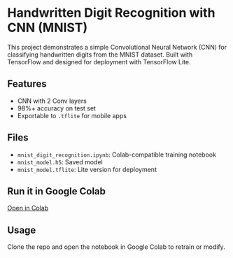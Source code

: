 # Handwritten Digit Recognition with CNN (MNIST)

This project demonstrates a simple Convolutional Neural Network (CNN) for classifying handwritten digits from the MNIST dataset. Built with TensorFlow and designed for deployment with TensorFlow Lite.

## Features
- CNN with 2 Conv layers
- 98%+ accuracy on test set
- Exportable to `.tflite` for mobile apps

## Files
- `mnist_digit_recognition.ipynb`: Colab-compatible training notebook
- `mnist_model.h5`: Saved model
- `mnist_model.tflite`: Lite version for deployment

## Run it in Google Colab
[Open in Colab](https://colab.research.google.com)

## Usage
Clone the repo and open the notebook in Google Colab to retrain or modify.

